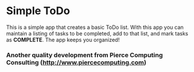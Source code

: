 # Simple ToDo

This is a simple app that creates a basic ToDo list. With this app you can maintain a listing of tasks to be completed, add to that list, and mark tasks as **COMPLETE**. The app keeps you organized!

### Another quality development from Pierce Computing Consulting    (http://www.piercecomputing.com)


